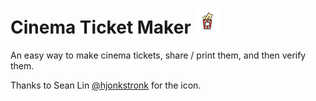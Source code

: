 # Cinema Ticket Maker <img src="Assets/Icon.png" width="40" height = "40">
An easy way to make cinema tickets, share / print them, and then verify them.

Thanks to Sean Lin [@hjonkstronk](https://github.com/hjonkstronk) for the icon.
